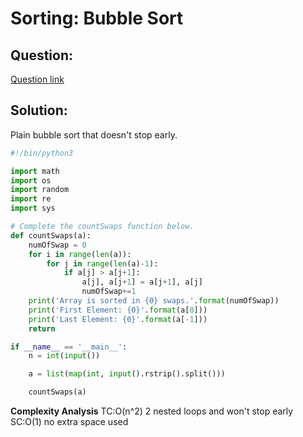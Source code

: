 # Sorting: Bubble Sort



## Question:

[Question link](https://www.hackerrank.com/challenges/ctci-bubble-sort/problem?h_l=interview&playlist_slugs%5B%5D%5B%5D=interview-preparation-kit&playlist_slugs%5B%5D%5B%5D=sorting&isFullScreen=true)

  
  

## Solution:
Plain bubble sort that doesn't stop early.

```python
#!/bin/python3

import math
import os
import random
import re
import sys

# Complete the countSwaps function below.
def countSwaps(a):
    numOfSwap = 0
    for i in range(len(a)):
        for j in range(len(a)-1):
            if a[j] > a[j+1]:
                a[j], a[j+1] = a[j+1], a[j]
                numOfSwap+=1
    print('Array is sorted in {0} swaps.'.format(numOfSwap))
    print('First Element: {0}'.format(a[0]))
    print('Last Element: {0}'.format(a[-1]))
    return

if __name__ == '__main__':
    n = int(input())

    a = list(map(int, input().rstrip().split()))

    countSwaps(a)
```
**Complexity Analysis**
TC:O(n^2) 2 nested loops and won't stop early
SC:O(1) no extra space used